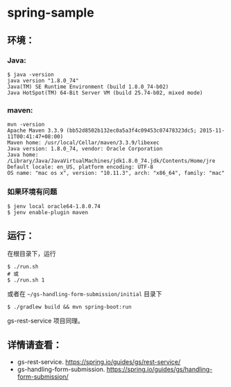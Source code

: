 # spring-sample

## 环境：

### Java:

    $ java -version
    java version "1.8.0_74"
    Java(TM) SE Runtime Environment (build 1.8.0_74-b02)
    Java HotSpot(TM) 64-Bit Server VM (build 25.74-b02, mixed mode)

### maven:

    mvn -version
    Apache Maven 3.3.9 (bb52d8502b132ec0a5a3f4c09453c07478323dc5; 2015-11-11T00:41:47+08:00)
    Maven home: /usr/local/Cellar/maven/3.3.9/libexec
    Java version: 1.8.0_74, vendor: Oracle Corporation
    Java home: /Library/Java/JavaVirtualMachines/jdk1.8.0_74.jdk/Contents/Home/jre
    Default locale: en_US, platform encoding: UTF-8
    OS name: "mac os x", version: "10.11.3", arch: "x86_64", family: "mac"

### 如果环境有问题

    $ jenv local oracle64-1.8.0.74
    $ jenv enable-plugin maven

## 运行：

在根目录下，运行

    $ ./run.sh
    # 或
    $ ./run.sh 1

或者在 `~/gs-handling-form-submission/initial` 目录下

    $ ./gradlew build && mvn spring-boot:run

gs-rest-service 项目同理。

## 详情请查看：

- gs-rest-service. <https://spring.io/guides/gs/rest-service/>
- gs-handling-form-submission. <https://spring.io/guides/gs/handling-form-submission/>

